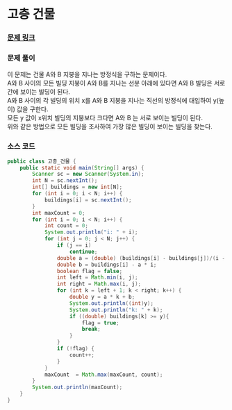 # 고층 건물


### [문제 링크](https://www.acmicpc.net/problem/1034)

### 문제 풀이
이 문제는 건물 A와 B 지붕을 지나는 방정식을 구하는 문제이다. </br>
A와 B 사이의 모든 빌딩 지붕이 A와 B를 지나는 선분 아래에 있다면 A와 B 빌딩은 서로간에 보이는 빌딩이 된다.</br>
A와 B 사이의 각 빌딩의 위치 x를 A와 B 지붕을 지나는 직선의 방정식에 대입하여 y(높이) 값을 구한다. </br>
모든 y 값이 x위치 빌딩의 지붕보다 크다면 A와 B 는 서로 보이는 빌딩이 된다.</br>
위와 같은 방법으로 모든 빌딩을 조사하여 가장 많은 빌딩이 보이는 빌딩을 찾는다. </br>

### 소스 코드
````java
public class 고층_건물 {
    public static void main(String[] args) {
        Scanner sc = new Scanner(System.in);
        int N = sc.nextInt();
        int[] buildings = new int[N];
        for (int i = 0; i < N; i++) {
            buildings[i] = sc.nextInt();
        }
        int maxCount = 0;
        for (int i = 0; i < N; i++) {
            int count = 0;
            System.out.println("i: " + i);
            for (int j = 0; j < N; j++) {
                if (j == i)
                    continue;
                double a = (double) (buildings[i] - buildings[j])/(i - j);
                double b = buildings[i] - a * i;
                boolean flag = false;
                int left = Math.min(i, j);
                int right = Math.max(i, j);
                for (int k = left + 1; k < right; k++) {
                    double y = a * k + b;
                    System.out.println((int)y);
                    System.out.println("k: " + k);
                    if ((double) buildings[k] >= y){
                        flag = true;
                        break;
                    }
                }
                if (!flag) {
                    count++;
                }
            }
            maxCount  = Math.max(maxCount, count);
        }
        System.out.println(maxCount);
    }
}

````